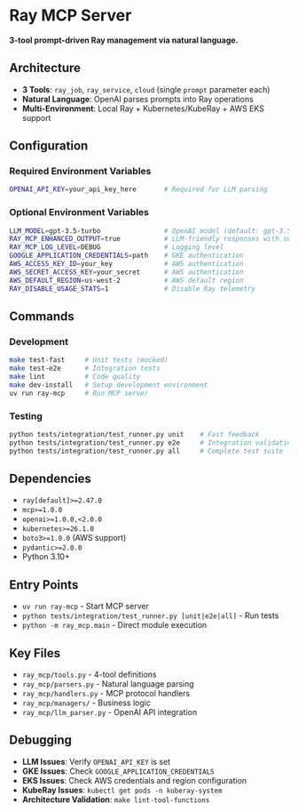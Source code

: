 # Ray MCP Server

**3-tool prompt-driven Ray management via natural language.**

## Architecture
- **3 Tools**: `ray_job`, `ray_service`, `cloud` (single `prompt` parameter each)
- **Natural Language**: OpenAI parses prompts into Ray operations
- **Multi-Environment**: Local Ray + Kubernetes/KubeRay + AWS EKS support

## Configuration

### Required Environment Variables
```bash
OPENAI_API_KEY=your_api_key_here       # Required for LLM parsing
```

### Optional Environment Variables
```bash
LLM_MODEL=gpt-3.5-turbo                # OpenAI model (default: gpt-3.5-turbo)
RAY_MCP_ENHANCED_OUTPUT=true           # LLM-friendly responses with suggestions
RAY_MCP_LOG_LEVEL=DEBUG                # Logging level
GOOGLE_APPLICATION_CREDENTIALS=path    # GKE authentication
AWS_ACCESS_KEY_ID=your_key             # AWS authentication
AWS_SECRET_ACCESS_KEY=your_secret      # AWS authentication
AWS_DEFAULT_REGION=us-west-2           # AWS default region
RAY_DISABLE_USAGE_STATS=1              # Disable Ray telemetry
```

## Commands

### Development
```bash
make test-fast     # Unit tests (mocked)
make test-e2e      # Integration tests
make lint          # Code quality
make dev-install   # Setup development environment
uv run ray-mcp     # Run MCP server
```

### Testing
```bash
python tests/integration/test_runner.py unit    # Fast feedback
python tests/integration/test_runner.py e2e     # Integration validation
python tests/integration/test_runner.py all     # Complete test suite
```

## Dependencies
- `ray[default]>=2.47.0`
- `mcp>=1.0.0` 
- `openai>=1.0.0,<2.0.0`
- `kubernetes>=26.1.0`
- `boto3>=1.0.0` (AWS support)
- `pydantic>=2.0.0`
- Python 3.10+

## Entry Points
- `uv run ray-mcp` - Start MCP server
- `python tests/integration/test_runner.py [unit|e2e|all]` - Run tests
- `python -m ray_mcp.main` - Direct module execution

## Key Files
- `ray_mcp/tools.py` - 4-tool definitions
- `ray_mcp/parsers.py` - Natural language parsing
- `ray_mcp/handlers.py` - MCP protocol handlers
- `ray_mcp/managers/` - Business logic
- `ray_mcp/llm_parser.py` - OpenAI API integration

## Debugging
- **LLM Issues**: Verify `OPENAI_API_KEY` is set
- **GKE Issues**: Check `GOOGLE_APPLICATION_CREDENTIALS`
- **EKS Issues**: Check AWS credentials and region configuration
- **KubeRay Issues**: `kubectl get pods -n kuberay-system`
- **Architecture Validation**: `make lint-tool-functions`
